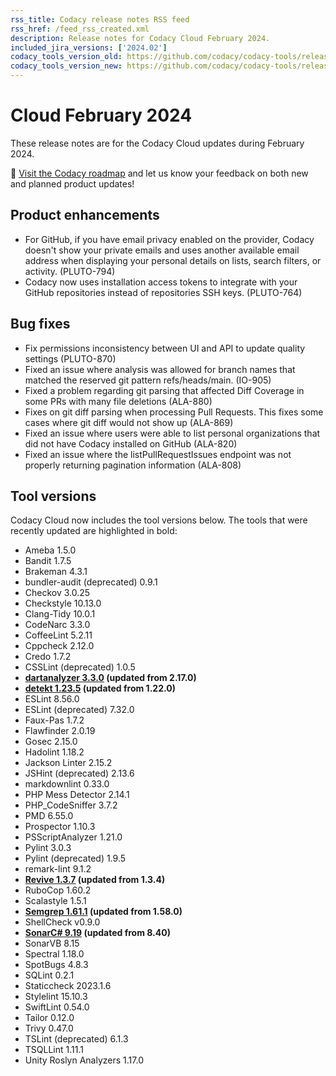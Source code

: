 ```yaml
---
rss_title: Codacy release notes RSS feed
rss_href: /feed_rss_created.xml
description: Release notes for Codacy Cloud February 2024.
included_jira_versions: ['2024.02']
codacy_tools_version_old: https://github.com/codacy/codacy-tools/releases/tag/7.10.193
codacy_tools_version_new: https://github.com/codacy/codacy-tools/releases/tag/7.10.234
---
```


# Cloud February 2024

These release notes are for the Codacy Cloud updates during February 2024.

📢 [Visit the Codacy roadmap](https://roadmap.codacy.com) and <span class="skip-vale">let us know</span> your feedback on both new and planned product updates!

<!--TODO Check these issues manually

Jira issues without release notes

Epics:
-   https://codacy.atlassian.net/browse/PLUTO-867
-   https://codacy.atlassian.net/browse/PLUTO-861
-   https://codacy.atlassian.net/browse/PLUTO-813
-   https://codacy.atlassian.net/browse/PLUTO-812
-   https://codacy.atlassian.net/browse/IO-570
-   https://codacy.atlassian.net/browse/DOCS-410
-   https://codacy.atlassian.net/browse/DOCS-291
Bugs and other issues:
-   https://codacy.atlassian.net/browse/TCE-790
-   https://codacy.atlassian.net/browse/TCE-781
-   https://codacy.atlassian.net/browse/TCE-771
-   https://codacy.atlassian.net/browse/TCE-708
-   https://codacy.atlassian.net/browse/TCE-542
-   https://codacy.atlassian.net/browse/TCE-372
-   https://codacy.atlassian.net/browse/TAROT-2570
-   https://codacy.atlassian.net/browse/PLUTO-900
-   https://codacy.atlassian.net/browse/DOCS-665
-   https://codacy.atlassian.net/browse/DOCS-664
-   https://codacy.atlassian.net/browse/DOCS-660
-   https://codacy.atlassian.net/browse/DOCS-658
-   https://codacy.atlassian.net/browse/DOCS-656

Jira issues with disabled release notes

Epics:
-   https://codacy.atlassian.net/browse/IO-550
Bugs and other issues:
-   https://codacy.atlassian.net/browse/TCE-840
-   https://codacy.atlassian.net/browse/TCE-834
-   https://codacy.atlassian.net/browse/TCE-832
-   https://codacy.atlassian.net/browse/TCE-831
-   https://codacy.atlassian.net/browse/TCE-830
-   https://codacy.atlassian.net/browse/TCE-824
-   https://codacy.atlassian.net/browse/TCE-821
-   https://codacy.atlassian.net/browse/TCE-819
-   https://codacy.atlassian.net/browse/TCE-815
-   https://codacy.atlassian.net/browse/TCE-812
-   https://codacy.atlassian.net/browse/TCE-810
-   https://codacy.atlassian.net/browse/TCE-809
-   https://codacy.atlassian.net/browse/TCE-807
-   https://codacy.atlassian.net/browse/TCE-806
-   https://codacy.atlassian.net/browse/TCE-804
-   https://codacy.atlassian.net/browse/TCE-797
-   https://codacy.atlassian.net/browse/TCE-796
-   https://codacy.atlassian.net/browse/TCE-787
-   https://codacy.atlassian.net/browse/TCE-786
-   https://codacy.atlassian.net/browse/TCE-785
-   https://codacy.atlassian.net/browse/TCE-782
-   https://codacy.atlassian.net/browse/TCE-779
-   https://codacy.atlassian.net/browse/TCE-776
-   https://codacy.atlassian.net/browse/TCE-769
-   https://codacy.atlassian.net/browse/TCE-735
-   https://codacy.atlassian.net/browse/TCE-728
-   https://codacy.atlassian.net/browse/TCE-718
-   https://codacy.atlassian.net/browse/TCE-709
-   https://codacy.atlassian.net/browse/TCE-692
-   https://codacy.atlassian.net/browse/PLUTO-896
-   https://codacy.atlassian.net/browse/PLUTO-876
-   https://codacy.atlassian.net/browse/IO-986
-   https://codacy.atlassian.net/browse/IO-979
-   https://codacy.atlassian.net/browse/IO-977
-   https://codacy.atlassian.net/browse/ALA-887
-   https://codacy.atlassian.net/browse/ALA-844
-->

## Product enhancements

-   For GitHub, if you have email privacy enabled on the provider, Codacy doesn't show your private emails and uses another available email address when displaying your personal details on lists, search filters, or activity. (PLUTO-794)
-   Codacy now uses installation access tokens to integrate with your GitHub repositories instead of repositories SSH keys. (PLUTO-764)

## Bug fixes

-   Fix permissions inconsistency between UI and API to update quality settings (PLUTO-870)
-   Fixed an issue where analysis was allowed for branch names that matched the reserved git pattern refs/heads/main. (IO-905)
-   Fixed a problem regarding git parsing that affected Diff Coverage in some PRs with many file deletions (ALA-880)
-   Fixes on git diff parsing when processing Pull Requests. This fixes some cases where git diff would not show up (ALA-869)
-   Fixed an issue where users were able to list personal organizations that did not have Codacy installed on GitHub (ALA-820)
-   Fixed an issue where the listPullRequestIssues endpoint was not properly returning pagination information (ALA-808)

## Tool versions

Codacy Cloud now includes the tool versions below. The tools that were recently updated are highlighted in bold:

-   Ameba 1.5.0
-   Bandit 1.7.5
-   Brakeman 4.3.1
-   bundler-audit (deprecated) 0.9.1
-   Checkov 3.0.25
-   Checkstyle 10.13.0
-   Clang-Tidy 10.0.1
-   CodeNarc 3.3.0
-   CoffeeLint 5.2.11
-   Cppcheck 2.12.0
-   Credo 1.7.2
-   CSSLint (deprecated) 1.0.5
-   **[dartanalyzer 3.3.0](https://github.com/dart-lang/sdk/blob/main/CHANGELOG.md) (updated from 2.17.0)**
-   **[detekt 1.23.5](https://github.com/detekt/detekt/releases/tag/v1.23.5) (updated from 1.22.0)**
-   ESLint 8.56.0
-   ESLint (deprecated) 7.32.0
-   Faux-Pas 1.7.2
-   Flawfinder 2.0.19
-   Gosec 2.15.0
-   Hadolint 1.18.2
-   Jackson Linter 2.15.2
-   JSHint (deprecated) 2.13.6
-   markdownlint 0.33.0
-   PHP Mess Detector 2.14.1
-   PHP_CodeSniffer 3.7.2
-   PMD 6.55.0
-   Prospector 1.10.3
-   PSScriptAnalyzer 1.21.0
-   Pylint 3.0.3
-   Pylint (deprecated) 1.9.5
-   remark-lint 9.1.2
-   **[Revive 1.3.7](https://github.com/mgechev/revive/releases/tag/v1.3.7) (updated from 1.3.4)**
-   RuboCop 1.60.2
-   Scalastyle 1.5.1
-   **[Semgrep 1.61.1](https://github.com/semgrep/semgrep/releases/tag/v1.61.1) (updated from 1.58.0)**
-   ShellCheck v0.9.0
-   **[SonarC# 9.19](https://github.com/SonarSource/sonar-dotnet/tags) (updated from 8.40)**
-   SonarVB 8.15
-   Spectral 1.18.0
-   SpotBugs 4.8.3
-   SQLint 0.2.1
-   Staticcheck 2023.1.6
-   Stylelint 15.10.3
-   SwiftLint 0.54.0
-   Tailor 0.12.0
-   Trivy 0.47.0
-   TSLint (deprecated) 6.1.3
-   TSQLLint 1.11.1
-   Unity Roslyn Analyzers 1.17.0
